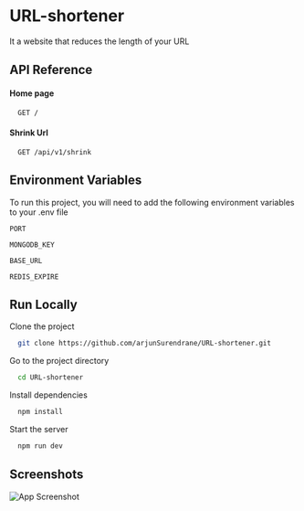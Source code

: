 
# URL-shortener


It a website that reduces the length of your URL


## API Reference

#### Home page

```http
  GET /
```



#### Shrink Url

```http
  GET /api/v1/shrink
```




## Environment Variables

To run this project, you will need to add the following environment variables to your .env file

`PORT`

`MONGODB_KEY`

`BASE_URL`

`REDIS_EXPIRE`
## Run Locally

Clone the project

```bash
  git clone https://github.com/arjunSurendrane/URL-shortener.git
```

Go to the project directory

```bash
  cd URL-shortener
```

Install dependencies

```bash
  npm install
```

Start the server

```bash
  npm run dev
```


## Screenshots

![App Screenshot](https://imgtr.ee/i/qil0D](https://imgtr.ee/images/2023/03/21/qil0D.png))


